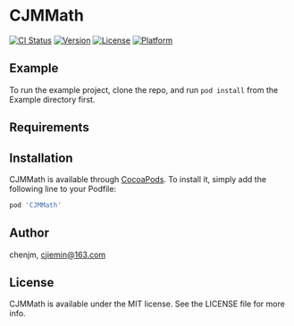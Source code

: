 # CJMMath

[![CI Status](https://img.shields.io/travis/chenjm/CJMMath.svg?style=flat)](https://travis-ci.org/chenjm/CJMMath)
[![Version](https://img.shields.io/cocoapods/v/CJMMath.svg?style=flat)](https://cocoapods.org/pods/CJMMath)
[![License](https://img.shields.io/cocoapods/l/CJMMath.svg?style=flat)](https://cocoapods.org/pods/CJMMath)
[![Platform](https://img.shields.io/cocoapods/p/CJMMath.svg?style=flat)](https://cocoapods.org/pods/CJMMath)

## Example

To run the example project, clone the repo, and run `pod install` from the Example directory first.

## Requirements

## Installation

CJMMath is available through [CocoaPods](https://cocoapods.org). To install
it, simply add the following line to your Podfile:

```ruby
pod 'CJMMath'
```

## Author

chenjm, cjiemin@163.com

## License

CJMMath is available under the MIT license. See the LICENSE file for more info.
